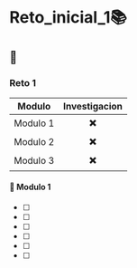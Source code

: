 # Reto_inicial_1:books:

## :page_facing_up: 

### Reto 1

|                       Modulo                 |    Investigacion         |
|:--------------------------------------------:|:------------------------:|
|                       Modulo 1               | :heavy_multiplication_x: | 
|                       Modulo 2               | :heavy_multiplication_x: | 
|                       Modulo 3               | :heavy_multiplication_x: |


#### :bookmark_tabs: Modulo 1
- [ ]
- [ ] 
- [ ] 
- [ ] 
- [ ] 
- [ ] 

